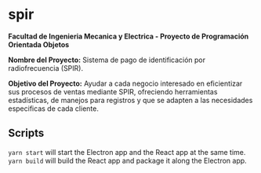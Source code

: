 # spir
**Facultad de Ingenieria Mecanica y Electrica - Proyecto de Programación Orientada Objetos**

**Nombre del Proyecto:** Sistema de pago de identificación por radiofrecuencia (SPIR).

**Objetivo del Proyecto:** Ayudar a cada negocio interesado en eficientizar sus procesos de ventas mediante SPIR, ofreciendo herramientas estadísticas, de manejos para registros y que se adapten a las necesidades especificas de cada cliente.

## Scripts
```yarn start``` will start the Electron app and the React app at the same time.  
```yarn build``` will build the React app and package it along the Electron app.
